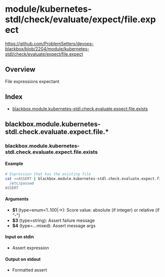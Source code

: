 # module/kubernetes-stdl/check/evaluate/expect/file.expect

https://github.com/ProblemSetters/devops-blackbox/blob/2204/module/kubernetes-stdl/check/evaluate/expect/file.expect

## Overview

File expressions expectant

## Index

* [blackbox.module.kubernetes-stdl.check.evaluate.expect.file.exists](#blackboxmodulekubernetes-stdlcheckevaluateexpectfileexists)

## blackbox.module.kubernetes-stdl.check.evaluate.expect.file.*

### blackbox.module.kubernetes-stdl.check.evaluate.expect.file.exists

#### Example

```bash
# Expression that has the existing file
cat <<ASSERT | blackbox.module.kubernetes-stdl.check.evaluate.expect.file.exists - "Success %s" "Fail %s" "message"
  /etc/passwd
ASSERT
```

#### Arguments

* **$1** (type=enum<1..100|->): Score value: absolute (if integer) or relative (if "-")
* **$3** (type=string): Assert failure message
* **$4** (type=...mixed): Assert message args

#### Input on stdin

* Assert expression

#### Output on stdout

* Formatted assert

